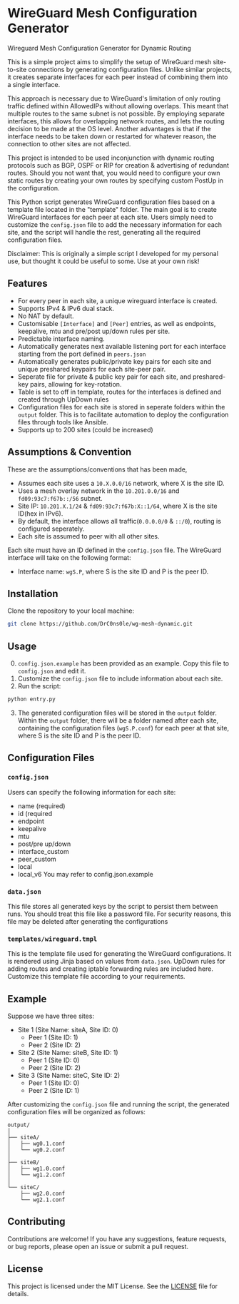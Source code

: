 # WireGuard Mesh Configuration Generator
Wireguard Mesh Configuration Generator for Dynamic Routing


This is a simple project aims to simplify the setup of WireGuard mesh site-to-site connections by generating configuration files. Unlike similar projects, it creates separate interfaces for each peer instead of combining them into a single interface. 

This approach is necessary due to WireGuard's limitation of only routing traffic defined within AllowedIPs without allowing overlaps. This meant that multiple routes to the same subnet is not possible. By employing separate interfaces, this allows for overlapping network routes, and lets the routing decision to be made at the OS level. Another advantages is that if the interface needs to be taken down or restarted for whatever reason, the connection to other sites are not affected.

This project is intended to be used inconjunction with dynamic routing protocols such as BGP, OSPF or RIP for creation & advertising of redundant routes. Should you not want that, you would need to configure your own static routes by creating your own routes by specifying custom PostUp in the configuration.

This Python script generates WireGuard configuration files based on a template file located in the "template" folder. The main goal is to create WireGuard interfaces for each peer at each site. Users simply need to customize the `config.json` file to add the necessary information for each site, and the script will handle the rest, generating all the required configuration files.

Disclaimer: This is originally a simple script I developed for my personal use, but thought it could be useful to some. Use at your own risk!


## Features
- For every peer in each site, a unique wireguard interface is created.
- Supports IPv4 & IPv6 dual stack.
- No NAT by default.
- Customisable `[Interface]` and `[Peer]` entries, as well as endpoints, keepalive, mtu and pre/post up/down rules per site.
- Predictable interface naming.
- Automatically generates next available listening port for each interface starting from the port defined in `peers.json`
- Automatically generates public/private key pairs for each site and unique preshared keypairs for each site-peer pair.
- Seperate file for private & public key pair for each site, and preshared-key pairs, allowing for key-rotation.
- Table is set to off in template, routes for the interfaces is defined and created through UpDown rules
- Configuration files for each site is stored in seperate folders within the `output` folder. This is to facilitate automation to deploy the configuration files through tools like Ansible.
- Supports up to 200 sites (could be increased)


## Assumptions & Convention
These are the assumptions/conventions that has been made,
- Assumes each site uses a `10.X.0.0/16` network, where X is the site ID.
- Uses a mesh overlay network in the `10.201.0.0/16` and `fd09:93c7:f67b::/56` subnet.
- Site IP: `10.201.X.1/24` & `fd09:93c7:f67b:X::1/64`, where X is the site ID(hex in IPv6).
- By default, the interface allows all traffic(`0.0.0.0/0` & `::/0`), routing is configured seperately.
- Each site is assumed to peer with all other sites.

Each site must have an ID defined in the `config.json` file. The WireGuard interface will take on the following format:
- Interface name: `wgS.P`, where S is the site ID and P is the peer ID.


## Installation
Clone the repository to your local machine:

```bash
git clone https://github.com/DrC0ns0le/wg-mesh-dynamic.git
```

## Usage
0. `config.json.example` has been provided as an example. Copy this file to `config.json` and edit it.
1. Customize the `config.json` file to include information about each site.
2. Run the script:

```bash
python entry.py
```

3. The generated configuration files will be stored in the `output` folder. Within the `output` folder, there will be a folder named after each site, containing the configuration files (`wgS.P.conf`) for each peer at that site, where S is the site ID and P is the peer ID.

## Configuration Files

### `config.json`

Users can specify the following information for each site:
- name (required)
- id (required
- endpoint
- keepalive
- mtu
- post/pre up/down
- interface_custom
- peer_custom
- local
- local_v6
You may refer to config.json.example

### `data.json`

This file stores all generated keys by the script to persist them between runs. You should treat this file like a password file. For security reasons, this file may be deleted after generating the configurations

### `templates/wireguard.tmpl`

This is the template file used for generating the WireGuard configurations. It is rendered using Jinja based on values from `data.json`. UpDown rules for adding routes and creating iptable forwarding rules are included here. Customize this template file according to your requirements.


## Example
Suppose we have three sites:
- Site 1 (Site Name: siteA, Site ID: 0)
  - Peer 1 (Site ID: 1)
  - Peer 2 (Site ID: 2)
- Site 2 (Site Name: siteB, Site ID: 1)
  - Peer 1 (Site ID: 0)
  - Peer 2 (Site ID: 2)
- Site 3  (Site Name: siteC, Site ID: 2)
  - Peer 1 (Site ID: 0)
  - Peer 2 (Site ID: 1)

After customizing the `config.json` file and running the script, the generated configuration files will be organized as follows:

```
output/
│
├── siteA/
│   ├── wg0.1.conf
│   └── wg0.2.conf
│
├── siteB/
│   ├── wg1.0.conf
│   └── wg1.2.conf
│
└── siteC/
    ├── wg2.0.conf
    └── wg2.1.conf

```

## Contributing

Contributions are welcome! If you have any suggestions, feature requests, or bug reports, please open an issue or submit a pull request.

## License

This project is licensed under the MIT License. See the [LICENSE](LICENSE) file for details.
